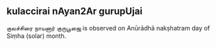 ## kulaccirai nAyan2Ar gurupUjai

குலச்சிரை நாயனார் குருபூஜை is observed on Anūrādhā nakṣhatram day of Siṃha (solar) month.



